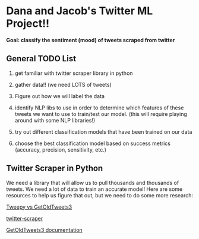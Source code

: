 # Dana and Jacob's Twitter ML Project!!

**Goal: classify the sentiment (mood) of tweets scraped from twitter**

## General TODO List

1. get familiar with twitter scraper library in python

2. gather data!! (we need LOTS of tweets)

3. Figure out how we will label the data

4. identify NLP libs to use in order to determine which features of these tweets we want to use to train/test our model. (this will require playing around with some NLP libraries!)

5. try out different classification models that have been trained on our data

6. choose the best classification model based on success metrics (accuracy, precision, sensitivity, etc.)

## Twitter Scraper in Python

We need a library that will allow us to pull thousands and thousands of tweets. We need a lot of data to train an accurate model! Here are some resources to help us figure that out, but we need to do some more research:

[Tweepy vs GetOldTweets3](https://towardsdatascience.com/how-to-scrape-tweets-from-twitter-59287e20f0f1)

[twitter-scraper](https://pypi.org/project/twitter-scraper/)

[GetOldTweets3 documentation](https://github.com/Mottl/GetOldTweets3)
